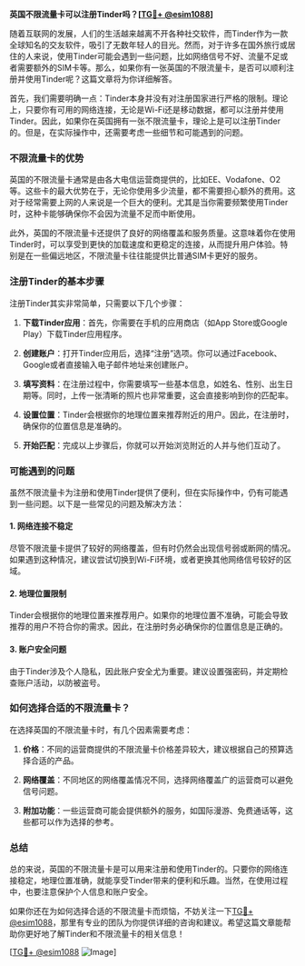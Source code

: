 **英国不限流量卡可以注册Tinder吗？[[TG💪+ @esim1088](https://t.me/s/esim1088)]**

随着互联网的发展，人们的生活越来越离不开各种社交软件，而Tinder作为一款全球知名的交友软件，吸引了无数年轻人的目光。然而，对于许多在国外旅行或居住的人来说，使用Tinder可能会遇到一些问题，比如网络信号不好、流量不足或者需要额外的SIM卡等。那么，如果你有一张英国的不限流量卡，是否可以顺利注册并使用Tinder呢？这篇文章将为你详细解答。

首先，我们需要明确一点：Tinder本身并没有对注册国家进行严格的限制。理论上，只要你有可用的网络连接，无论是Wi-Fi还是移动数据，都可以注册并使用Tinder。因此，如果你在英国拥有一张不限流量卡，理论上是可以注册Tinder的。但是，在实际操作中，还需要考虑一些细节和可能遇到的问题。

### 不限流量卡的优势

英国的不限流量卡通常是由各大电信运营商提供的，比如EE、Vodafone、O2等。这些卡的最大优势在于，无论你使用多少流量，都不需要担心额外的费用。这对于经常需要上网的人来说是一个巨大的便利。尤其是当你需要频繁使用Tinder时，这种卡能够确保你不会因为流量不足而中断使用。

此外，英国的不限流量卡还提供了良好的网络覆盖和服务质量。这意味着你在使用Tinder时，可以享受到更快的加载速度和更稳定的连接，从而提升用户体验。特别是在一些偏远地区，不限流量卡往往能提供比普通SIM卡更好的服务。

### 注册Tinder的基本步骤

注册Tinder其实非常简单，只需要以下几个步骤：

1. **下载Tinder应用**：首先，你需要在手机的应用商店（如App Store或Google Play）下载Tinder应用程序。

2. **创建账户**：打开Tinder应用后，选择“注册”选项。你可以通过Facebook、Google或者直接输入电子邮件地址来创建账户。

3. **填写资料**：在注册过程中，你需要填写一些基本信息，如姓名、性别、出生日期等。同时，上传一张清晰的照片也非常重要，这会直接影响到你的匹配率。

4. **设置位置**：Tinder会根据你的地理位置来推荐附近的用户。因此，在注册时，确保你的位置信息是准确的。

5. **开始匹配**：完成以上步骤后，你就可以开始浏览附近的人并与他们互动了。

### 可能遇到的问题

虽然不限流量卡为注册和使用Tinder提供了便利，但在实际操作中，仍有可能遇到一些问题。以下是一些常见的问题及解决方法：

#### 1. 网络连接不稳定

尽管不限流量卡提供了较好的网络覆盖，但有时仍然会出现信号弱或断网的情况。如果遇到这种情况，建议尝试切换到Wi-Fi环境，或者更换其他网络信号较好的区域。

#### 2. 地理位置限制

Tinder会根据你的地理位置来推荐用户。如果你的地理位置不准确，可能会导致推荐的用户不符合你的需求。因此，在注册时务必确保你的位置信息是正确的。

#### 3. 账户安全问题

由于Tinder涉及个人隐私，因此账户安全尤为重要。建议设置强密码，并定期检查账户活动，以防被盗号。

### 如何选择合适的不限流量卡？

在选择英国的不限流量卡时，有几个因素需要考虑：

1. **价格**：不同的运营商提供的不限流量卡价格差异较大，建议根据自己的预算选择合适的产品。

2. **网络覆盖**：不同地区的网络覆盖情况不同，选择网络覆盖广的运营商可以避免信号问题。

3. **附加功能**：一些运营商可能会提供额外的服务，如国际漫游、免费通话等，这些都可以作为选择的参考。

### 总结

总的来说，英国的不限流量卡是可以用来注册和使用Tinder的。只要你的网络连接稳定，地理位置准确，就能享受Tinder带来的便利和乐趣。当然，在使用过程中，也要注意保护个人信息和账户安全。

如果你还在为如何选择合适的不限流量卡而烦恼，不妨关注一下[TG💪+ @esim1088](https://t.me/s/esim1088)，那里有专业的团队为你提供详细的咨询和建议。希望这篇文章能帮助你更好地了解Tinder和不限流量卡的相关信息！

[[TG💪+ @esim1088](https://t.me/s/esim1088) ![Image](https://i.postimg.cc/4NQfJmqS/Snipaste-2025-05-13-00-14-12.png)]